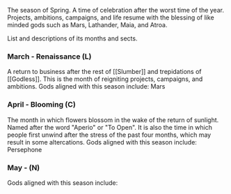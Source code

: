 The season of Spring. A time of celebration after the worst time of the year. Projects, ambitions, campaigns, and life resume with the blessing of like minded gods such as Mars, Lathander, Maia, and Atroa.

List and descriptions of its months and sects.


### March -  Renaissance (L)
A return to business after the rest of [[Slumber]] and trepidations of [[Godless]]. This is the month of reigniting projects, campaigns, and ambitions. Gods aligned with this season include: Mars
### April - Blooming (C)
The month in which flowers blossom in the wake of the return of sunlight. Named after the word "Aperio" or "To Open". It is also the time in which people first unwind after the stress of the past four months, which may result in some altercations. Gods aligned with this season include: Persephone
### May - (N)

Gods aligned with this season include: 